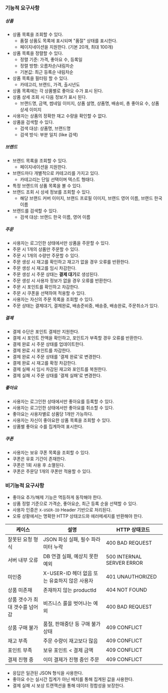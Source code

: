 ### 기능적 요구사항
##### 상품
- 상품 목록을 조회할 수 있다.
	- 품절 상품도 목록에 표시되며 "품절" 상태를 표시한다.
	- 페이지네이션을 지원한다. (기본 20개, 최대 100개)
- 상품 목록을 정렬할 수 있다.
	- 정렬 기준: 가격, 좋아요 수, 등록일
	- 정렬 방향: 오름차순/내림차순
	- 기본값: 최근 등록순 내림차순
- 상품 목록을 필터링 할 수 있다.
    - 카테고리, 브랜드, 가격, 출시년도
- 상품 목록에는 각 상품별로 좋아요 수가 표시 된다.
- 상품 상세 조회 시 다음 정보가 표시 된다.
	- 브랜드명, 금액, 썸네일 이미지, 상품 설명, 상품명, 배송비, 총 좋아요 수, 상품 상세 이미지 
- 사용자는 상품의 정확한 재고 수량을 확인할 수 없다.
- 상품을 검색할 수 있다.
	- 검색 대상: 상품명, 브랜드명
	- 검색 방식: 부분 일치 (like 검색)

##### 브랜드
- 브랜드 목록을 조회할 수 있다.
	- 페이지네이션을 지원한다.
- 브랜드마다 개별적으로 카테고리를 가지고 있다.
	- 카테고리는 단일 선택이며 텍스트 형태다.
- 특정 브랜드의 상품 목록을 볼 수 있다.
- 브랜드 조회 시 상세 정보를 조회할 수 있다.
	- 해당 브랜드 커버 이미지, 브랜드 프로필 이미지, 브랜드 영어 이름, 브랜드 한국 이름
- 브랜드를 검색할 수 있다.
	- 검색 대상: 브랜드 한국 이름, 영어 이름

##### 주문
- 사용자는 로그인한 상태에서만 상품을 주문할 수 있다.
- 주문 시 1개의 상품만 주문할 수 있다.
- 주문 시 1개의 수량만 주문할 수 있다.
- 주문 생성 시 재고를 확인하고 재고가 없을 경우 오류를 반환한다.
- 주문 생성 시 재고를 임시 차감한다.
- 주문 생성 시 주문 상태는 **결제 대기**로 생성된다.
- 주문 생성 시 사용자 정보가 없을 경우 오류를 반환한다.
- 주문 시 포인트를 확인하고 차감한다.
- 주문 시 쿠폰을 선택하여 적용할 수 있다.
- 사용자는 자신의 주문 목록을 조회할 수 있다.
- 주문 상태는 결제대기, 결제완료, 배송준비중, 배송중, 배송완료, 주문취소가 있다.

##### 결제
- 결제 수단은 포인트 결제만 지원한다.
- 결제 시 포인트 잔액을 확인하고, 포인트가 부족할 경우 오류를 반환한다.
- 결제 완료 시 주문 상태를 업데이트한다.
- 결제 완료 시 포인트를 차감한다.
- 결제 완료 시 주문 상태를 '결제 완료'로 변경한다.
- 결제 완료 시 재고를 확정 차감한다.
- 결제 실패 시 임시 차감된 재고와 포인트를 복원한다.
- 결제 실패 시 주문 상태를 '결제 실패'로 변경한다.

##### 좋아요
- 사용자는 로그인한 상태에서만 좋아요를 등록할 수 있다.
- 사용자는 로그인한 상태에서만 좋아요를 취소할 수 있다.
- 좋아요는 사용자별로 상품당 1개만 가능하다.
- 사용자는 자신이 좋아요한 상품 목록을 조회할 수 있다.
- 상품별 좋아요 수를 집계하여 표시한다.

##### 쿠폰
- 사용자는 보유 쿠폰 목록을 조회할 수 있다.
- 쿠폰은 유효 기간이 존재한다.
- 쿠폰은 1회 사용 후 소멸된다.
- 쿠폰은 주문당 1개의 쿠폰만 적용할 수 있다.

### 비기능적 요구사항
- 좋아요 추가/해제 기능은 멱등하게 동작해야 한다.
- 상품 정렬 기준으로 가격순, 좋아요순, 최근 등록 순을 선택할 수 있다.
- 사용자 인증은 `X-USER-ID` Header 기반으로 처리된다.
- 오류 상황에서는 명확한 HTTP 상태코드와 에러메세지를 반환해야 한다.

| 케이스               | 설명                             | HTTP 상태코드                 |
| ----------------- | ------------------------------ | ------------------------- |
| 잘못된 요청 형식         | JSON 파싱 실패, 필수 파라미터 누락         | 400 BAD REQUEST           |
| 서버 내부 오류          | DB 연결 실패, 예상치 못한 예외            | 500 INTERNAL SERVER ERROR |
| 미인증               | X-USER-ID 헤더 없음 또는 유효하지 않은 사용자 | 401 UNAUTHORIZED          |
| 상품 미존재            | 존재하지 않는 productId              | 404 NOT FOUND             |
| 상품 갯수가 최대 갯수를 넘어감 | 비즈니스 룰을 벗어나는 예외                | 400 BAD REQUEST           |
| 상품 구매 불가          | 품절, 판매중단 등 구매 불가 상태            | 409 CONFLICT              |
| 재고 부족             | 주문 수량이 재고보다 많음                 | 409 CONFLICT              |
| 포인트 부족            | 보유 포인트 < 결제 금액                 | 409 CONFLICT              |
| 결제 진행 중           | 이미 결제가 진행 중인 주문                | 409 CONFLICT              |

- 응답은 일관된 JSON 형식을 사용한다.
- 좋아요 수는 실시간 집계가 아닌 배치를 통해 집계된 값을 사용한다.
- 결제 실패 시 보상 트랜잭션을 통해 데이터 정합성을 보장한다.
